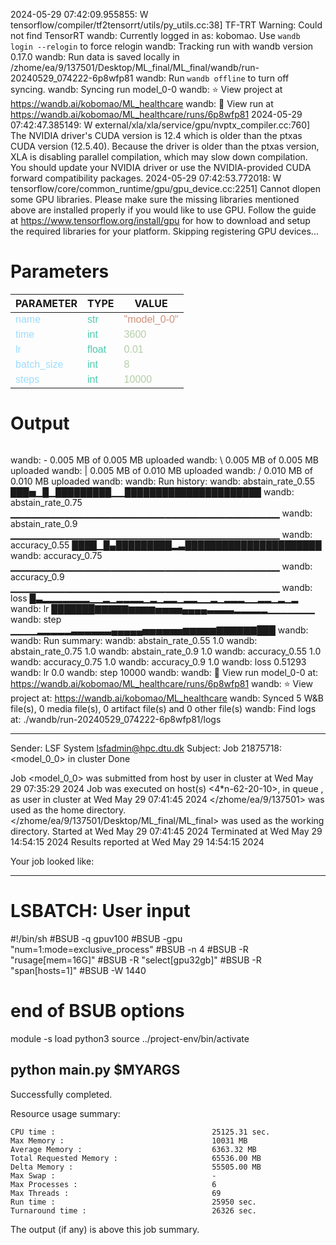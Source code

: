 2024-05-29 07:42:09.955855: W tensorflow/compiler/tf2tensorrt/utils/py_utils.cc:38] TF-TRT Warning: Could not find TensorRT
wandb: Currently logged in as: kobomao. Use `wandb login --relogin` to force relogin
wandb: Tracking run with wandb version 0.17.0
wandb: Run data is saved locally in /zhome/ea/9/137501/Desktop/ML_final/ML_final/wandb/run-20240529_074222-6p8wfp81
wandb: Run `wandb offline` to turn off syncing.
wandb: Syncing run model_0-0
wandb: ⭐️ View project at https://wandb.ai/kobomao/ML_healthcare
wandb: 🚀 View run at https://wandb.ai/kobomao/ML_healthcare/runs/6p8wfp81
2024-05-29 07:42:47.385149: W external/xla/xla/service/gpu/nvptx_compiler.cc:760] The NVIDIA driver's CUDA version is 12.4 which is older than the ptxas CUDA version (12.5.40). Because the driver is older than the ptxas version, XLA is disabling parallel compilation, which may slow down compilation. You should update your NVIDIA driver or use the NVIDIA-provided CUDA forward compatibility packages.
2024-05-29 07:42:53.772018: W tensorflow/core/common_runtime/gpu/gpu_device.cc:2251] Cannot dlopen some GPU libraries. Please make sure the missing libraries mentioned above are installed properly if you would like to use GPU. Follow the guide at https://www.tensorflow.org/install/gpu for how to download and setup the required libraries for your platform.
Skipping registering GPU devices...

<style>
c { color: #9cdcfe; font-family: 'Verdana', sans-serif;} /* VARIABLE */
d { color: #4EC9B0; font-family: 'Verdana', sans-serif;} /* CLASS */
e { color: #569cd6; font-family: 'Verdana', sans-serif;} /* BOOL */
f { color: #b5cea8; font-family: 'Verdana', sans-serif;} /* NUMBERS */
j { color: #ce9178; font-family: 'Verdana', sans-serif;} /* STRING */
k { font-family: 'Verdana', sans-serif;} /* SYMBOLS */
</style>

# Parameters

| PARAMETER         | TYPE              | VALUE             |
|-------------------|-------------------|-------------------|
| <c>name</c>       | <d>str</d>        | <j>"model_0-0"</j> |
| <c>time</c>       | <d>int</d>        | <f>3600</f>       |
| <c>lr</c>         | <d>float</d>      | <f>0.01</f>       |
| <c>batch_size</c> | <d>int</d>        | <f>8</f>          |
| <c>steps</c>      | <d>int</d>        | <f>10000</f>      |

# Output

```
```
wandb: - 0.005 MB of 0.005 MB uploadedwandb: \ 0.005 MB of 0.005 MB uploadedwandb: | 0.005 MB of 0.010 MB uploadedwandb: / 0.010 MB of 0.010 MB uploadedwandb: 
wandb: Run history:
wandb: abstain_rate_0.55 ███▅▁█▁█████████▁▁██████████████████████
wandb: abstain_rate_0.75 ▁▁▁▁▁▁▁▁▁▁▁▁▁▁▁▁▁▁▁▁▁▁▁▁▁▁▁▁▁▁▁▁▁▁▁▁▁▁▁▁
wandb:  abstain_rate_0.9 ▁▁▁▁▁▁▁▁▁▁▁▁▁▁▁▁▁▁▁▁▁▁▁▁▁▁▁▁▁▁▁▁▁▁▁▁▁▁▁▁
wandb:     accuracy_0.55 ████▁█▄█████████▂▃██████████████████████
wandb:     accuracy_0.75 ▁▁▁▁▁▁▁▁▁▁▁▁▁▁▁▁▁▁▁▁▁▁▁▁▁▁▁▁▁▁▁▁▁▁▁▁▁▁▁▁
wandb:      accuracy_0.9 ▁▁▁▁▁▁▁▁▁▁▁▁▁▁▁▁▁▁▁▁▁▁▁▁▁▁▁▁▁▁▁▁▁▁▁▁▁▁▁▁
wandb:              loss █▃▂▂▂▂▂▂▂▁▁▂▁▂▂▂▂▁▂▁▂▂▁▂▂▁▁▂▁▂▂▂▁▁▂▂▁▂▁▂
wandb:                lr ███████▇▇▇▇▇▆▆▆▆▅▅▅▅▄▄▄▄▃▃▃▃▂▂▂▂▂▁▁▁▁▁▁▁
wandb:              step ▁▁▁▁▂▂▂▂▂▃▃▃▃▃▃▄▄▄▄▄▅▅▅▅▅▅▆▆▆▆▆▇▇▇▇▇▇███
wandb: 
wandb: Run summary:
wandb: abstain_rate_0.55 1.0
wandb: abstain_rate_0.75 1.0
wandb:  abstain_rate_0.9 1.0
wandb:     accuracy_0.55 1.0
wandb:     accuracy_0.75 1.0
wandb:      accuracy_0.9 1.0
wandb:              loss 0.51293
wandb:                lr 0.0
wandb:              step 10000
wandb: 
wandb: 🚀 View run model_0-0 at: https://wandb.ai/kobomao/ML_healthcare/runs/6p8wfp81
wandb: ⭐️ View project at: https://wandb.ai/kobomao/ML_healthcare
wandb: Synced 5 W&B file(s), 0 media file(s), 0 artifact file(s) and 0 other file(s)
wandb: Find logs at: ./wandb/run-20240529_074222-6p8wfp81/logs

------------------------------------------------------------
Sender: LSF System <lsfadmin@hpc.dtu.dk>
Subject: Job 21875718: <model_0_0> in cluster <dcc> Done

Job <model_0_0> was submitted from host <n-62-30-6> by user <s183914> in cluster <dcc> at Wed May 29 07:35:29 2024
Job was executed on host(s) <4*n-62-20-10>, in queue <gpuv100>, as user <s183914> in cluster <dcc> at Wed May 29 07:41:45 2024
</zhome/ea/9/137501> was used as the home directory.
</zhome/ea/9/137501/Desktop/ML_final/ML_final> was used as the working directory.
Started at Wed May 29 07:41:45 2024
Terminated at Wed May 29 14:54:15 2024
Results reported at Wed May 29 14:54:15 2024

Your job looked like:

------------------------------------------------------------
# LSBATCH: User input
#!/bin/sh
#BSUB -q gpuv100
#BSUB -gpu "num=1:mode=exclusive_process"
#BSUB -n 4
#BSUB -R "rusage[mem=16G]"
#BSUB -R "select[gpu32gb]"
#BSUB -R "span[hosts=1]"
#BSUB -W 1440
# end of BSUB options
module -s load python3
source ../project-env/bin/activate

python main.py $MYARGS
------------------------------------------------------------

Successfully completed.

Resource usage summary:

    CPU time :                                   25125.31 sec.
    Max Memory :                                 10031 MB
    Average Memory :                             6363.32 MB
    Total Requested Memory :                     65536.00 MB
    Delta Memory :                               55505.00 MB
    Max Swap :                                   -
    Max Processes :                              6
    Max Threads :                                69
    Run time :                                   25950 sec.
    Turnaround time :                            26326 sec.

The output (if any) is above this job summary.

